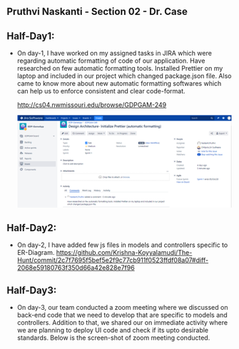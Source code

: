 ## Pruthvi Naskanti - Section 02 - Dr. Case

## Half-Day1:

* On day-1, I have worked on my assigned tasks in JIRA which were regarding automatic formatting of code of our application. Have researched on few automatic formatting tools. 
  Installed Prettier on my laptop and included in our project which changed package.json file. Also came to know more about new automatic formatting softwares which can help us 
  to enforce consistent and clear code-format.
  
    http://cs04.nwmissouri.edu/browse/GDPGAM-249  
    
    ![](https://github.com/Dixith1196/THE-HUNT/blob/master/Pruthvi%20Naskanti/JIRApret.PNG?raw=true)
    
## Half-Day2:

* On day-2, I have added few js files in models and controllers specific to ER-Diagram.
    https://github.com/Krishna-Koyyalamudi/The-Hunt/commit/2c7f7695f5bef5e2f9c77cb911f0523ffdf08a07#diff-2068e59180763f350d66a42e828e7f96
    
## Half-Day3:

* On day-3, our team conducted a zoom meeting where we discussed on back-end code that we need to develop that are specific to models and controllers. Addition to that, we shared   our on immediate activity where we are planning to deploy UI code and check if its upto desirable standards. Below is the screen-shot of zoom meeting conducted.

